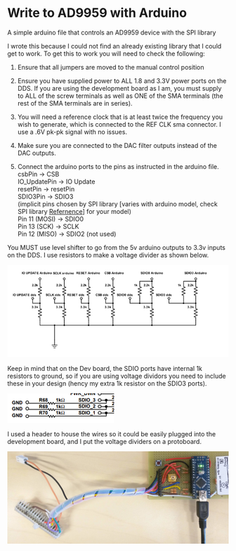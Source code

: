 # Write to AD9959 with Arduino
A simple arduino file that controls an AD9959 device with the SPI library

I wrote this because I could not find an already existing library that I could get to work.
To get this to work you will need to check the following:

1. Ensure that all jumpers are moved to the manual control position

2. Ensure you have supplied power to ALL 1.8 and 3.3V power ports on the DDS. If you are using the development board as I am, you must supply to ALL of the screw terminals as well as ONE of the SMA terminals (the rest of the SMA terminals are in series).

3. You will need a reference clock that is at least twice the frequency you wish to generate, which is connected to the REF CLK sma connector. I use a .6V pk-pk signal with no issues.

4. Make sure you are connected to the DAC filter outputs instead of the DAC outputs.

5. Connect the arduino ports to the pins as instructed in the arduino file.
csbPin -> CSB <br/>
IO_UpdatePin -> IO Update <br/>
resetPin -> resetPin <br/>
SDIO3Pin -> SDIO3 <br/>
(implicit pins chosen by SPI library [varies with arduino model, check SPI library [Refernence](https://www.arduino.cc/en/reference/SPI)] for your model)<br/>
Pin 11 (MOSI) -> SDIO0 <br/>
Pin 13 (SCK) ->  SCLK <br/>
Pin 12 (MISO) -> SDIO2 (not used) <br/>
  
You MUST use level shifter to go from the 5v arduino outputs to 3.3v inputs on the DDS. I use resistors to make a voltage divider as shown below. 

![alt text](https://github.com/nkschlos/Write-to-AD9959-with-Arduino/blob/master/images/schemeit-project.png?raw=true)

Keep in mind that on the Dev board, the SDIO ports have internal 1k resistors to ground, so if you are using voltage dividors you need to include these in your design (hency my extra 1k resistor on the SDIO3 ports).

![alt text](https://github.com/nkschlos/Write-to-AD9959-with-Arduino/blob/master/images/1kresistors.PNG?raw=true)

I used a header to house the wires so it could be easily plugged into the development board, and I put the voltage dividers on a protoboard.

![alt text](https://github.com/nkschlos/Write-to-AD9959-with-Arduino/blob/master/images/board.jpg?raw=true)

